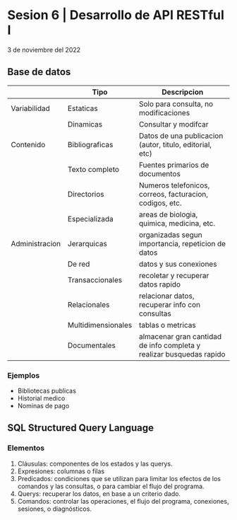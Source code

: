 # Sesion 6 | Desarrollo de API RESTful I

3 de noviembre del 2022

## Base de datos

| | Tipo | Descripcion |
|-|------|-------------|
|Variabilidad | Estaticas | Solo para consulta, no modificaciones|
| | Dinamicas | Consultar y modifcar |
|Contenido|Bibliograficas| Datos de una publicacion (autor, titulo, editorial, etc) |
||Texto completo| Fuentes primarios de documentos|
||Directorios|Numeros telefonicos, correos, facturacion, codigos, etc.|
||Especializada|areas de biologia, quimica, medicina, etc.|
|Administracion|Jerarquicas|organizadas segun importancia, repeticion de datos|
||De red|datos y sus conexiones|
||Transaccionales|recoletar y recuperar datos rapido|
||Relacionales|relacionar datos, recuperar info con consultas|
||Multidimensionales|tablas o metricas|
||Documentales|almacenar gran cantidad de info completa y realizar busquedas rapido|

### Ejemplos

- Bibliotecas publicas
- Historial medico
- Nominas de pago

## SQL Structured Query Language

### Elementos

1. Cláusulas: componentes de los estados y las querys.
2. Expresiones: columnas o filas
3. Predicados: condiciones que se utilizan para limitar los efectos de los comandos y las consultas, o para cambiar el flujo del programa.
4. Querys: recuperar los datos, en base a un criterio dado.
5. Comandos: controlar las operaciones, el flujo del programa, conexiones, sesiones, o diagnósticos.
